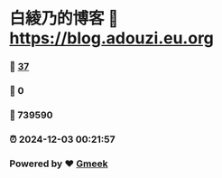 # 白綾乃的博客 :link: https://blog.adouzi.eu.org 
### :page_facing_up: [37](https://blog.adouzi.eu.org/tag.html) 
### :speech_balloon: 0 
### :hibiscus: 739590 
### :alarm_clock: 2024-12-03 00:21:57 
### Powered by :heart: [Gmeek](https://github.com/Meekdai/Gmeek)
